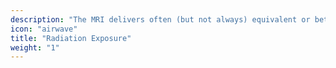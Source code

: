 ```yaml
---
description: "The MRI delivers often (but not always) equivalent or better images than X-ray and computed tomography (CT), without exposing the body to radiation."
icon: "airwave"
title: "Radiation Exposure"
weight: "1"
---
```


